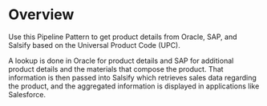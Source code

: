# Overview

Use this Pipeline Pattern to get product details from Oracle, SAP, and Salsify based on the Universal Product Code (UPC).

A lookup is done in Oracle for product details and SAP for additional product details and the materials that compose the product. That information is then passed into Salsify which retrieves sales data regarding the product, and the aggregated information is displayed in applications like Salesforce.&#x20;



